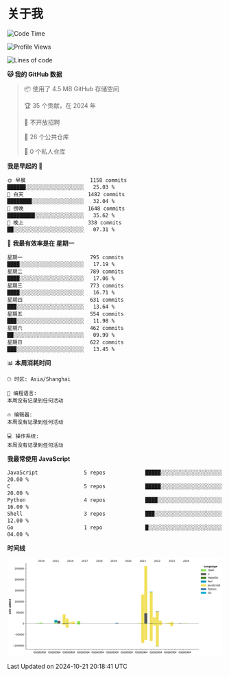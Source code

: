 # 关于我

<!--START_SECTION:waka-->
![Code Time](http://img.shields.io/badge/Code%20Time-890%20hrs%2053%20mins-blue)

![Profile Views](http://img.shields.io/badge/%E4%B8%AA%E4%BA%BA%E8%B5%84%E6%96%99%E8%A7%82%E7%9C%8B%E6%AC%A1%E6%95%B0-5-blue)

![Lines of code](https://img.shields.io/badge/%E4%BB%8E%E3%80%8CHello%20World%E3%80%8D%E8%B5%B7%E6%88%91%E5%B7%B2%E7%BB%8F%E5%86%99%E4%BA%86-766.2%20thousand%20%E8%A1%8C%E4%BB%A3%E7%A0%81-blue)

**🐱 我的 GitHub 数据** 

> 📦  使用了 4.5 MB GitHub 存储空间 
 > 
> 🏆 35 个贡献，在 2024 年
 > 
> 🚫 不开放招聘
 > 
> 📜 26 个公共仓库 
 > 
> 🔑 0 个私人仓库 
 > 
**我是早起的 🐤** 

```text
🌞 早晨                     1158 commits        ██████░░░░░░░░░░░░░░░░░░░   25.03 % 
🌆 白天                     1482 commits        ████████░░░░░░░░░░░░░░░░░   32.04 % 
🌃 傍晚                     1648 commits        █████████░░░░░░░░░░░░░░░░   35.62 % 
🌙 晚上                     338 commits         ██░░░░░░░░░░░░░░░░░░░░░░░   07.31 % 
```
📅 **我最有效率是在 星期一** 

```text
星期一                      795 commits         ████░░░░░░░░░░░░░░░░░░░░░   17.19 % 
星期二                      789 commits         ████░░░░░░░░░░░░░░░░░░░░░   17.06 % 
星期三                      773 commits         ████░░░░░░░░░░░░░░░░░░░░░   16.71 % 
星期四                      631 commits         ███░░░░░░░░░░░░░░░░░░░░░░   13.64 % 
星期五                      554 commits         ███░░░░░░░░░░░░░░░░░░░░░░   11.98 % 
星期六                      462 commits         ██░░░░░░░░░░░░░░░░░░░░░░░   09.99 % 
星期日                      622 commits         ███░░░░░░░░░░░░░░░░░░░░░░   13.45 % 
```


📊 **本周消耗时间** 

```text
🕑︎ 时区: Asia/Shanghai

💬 编程语言: 
本周没有记录到任何活动

🔥 编辑器: 
本周没有记录到任何活动

💻 操作系统: 
本周没有记录到任何活动
```

**我最常使用 JavaScript** 

```text
JavaScript               5 repos             █████░░░░░░░░░░░░░░░░░░░░   20.00 % 
C                        5 repos             █████░░░░░░░░░░░░░░░░░░░░   20.00 % 
Python                   4 repos             ████░░░░░░░░░░░░░░░░░░░░░   16.00 % 
Shell                    3 repos             ███░░░░░░░░░░░░░░░░░░░░░░   12.00 % 
Go                       1 repo              █░░░░░░░░░░░░░░░░░░░░░░░░   04.00 % 
```



**时间线**

![Lines of Code chart](https://raw.githubusercontent.com/Arondight/Arondight/master/assets/bar_graph.png)


 Last Updated on 2024-10-21 20:18:41 UTC
<!--END_SECTION:waka-->
